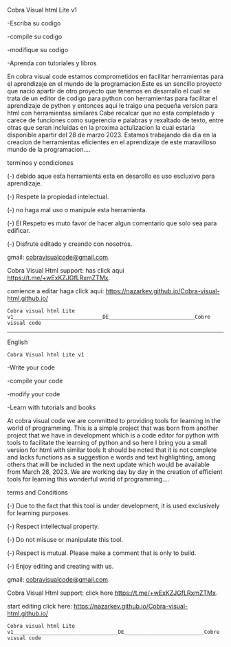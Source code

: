 Cobra Visual html Lite v1

-Escriba su codigo 

-compile su codigo 


-modifique su codigo

-Aprenda con tutoriales y libros



En cobra visual code estamos comprometidos en facilitar herramientas para el aprendizaje en el mundo de la programacion.Este es un sencillo proyecto que nacio 
apartir de otro proyecto que tenemos en desarrallo el cual se trata de un editor de codigo para python con herramientas para facilitar el aprendizaje de python 
y entonces aqui le traigo una pequeña version para html con herramientas similares Cabe recalcar que no esta completado y carece de funciones como sugerencia 
e palabras y rexaltado de texto, entre otras que seran incluidas en la proxima actulizacion la cual estaria disponible apartir del 28 de marzo 2023.
Estamos trabajando dia dia en la creacion de herramientas eficientes en el aprendizaje de este maravilloso mundo de la programacion....

terminos y condiciones

(-) debido aque esta herramienta esta en desarollo es uso escluxivo para aprendizaje.

(-) Respete la propiedad intelectual.

(-) no haga mal uso o manipule esta herramienta.

(-) El Respeto es muto favor de hacer algun comentario que solo sea para edificar.

(-) Disfrute editado y creando con nosotros.

gmail: cobravisualcode@gmail.com.

Cobra Visual Html support: has click aqui https://t.me/+wExKZJGfLRxmZTMx.

comience a editar haga click aqui: https://nazarkev.github.io/Cobra-visual-html.github.io/

    Cobra visual html Lite v1_____________________________DE____________________________Cobre visual code
    
_______________
English
    
    
    Cobra Visual html Lite v1

-Write your code

-compile your code


-modify your code

-Learn with tutorials and books



At cobra visual code we are committed to providing tools for learning in the world of programming. This is a simple project that was born
from another project that we have in development which is a code editor for python with tools to facilitate the learning of python
and so here I bring you a small version for html with similar tools It should be noted that it is not complete and lacks functions as a suggestion
e words and text highlighting, among others that will be included in the next update which would be available from March 28, 2023.
We are working day by day in the creation of efficient tools for learning this wonderful world of programming....

terms and Conditions

(-) Due to the fact that this tool is under development, it is used exclusively for learning purposes.

(-) Respect intellectual property.

(-) Do not misuse or manipulate this tool.

(-) Respect is mutual. Please make a comment that is only to build.

(-) Enjoy editing and creating with us.

gmail: cobravisualcode@gmail.com.

Cobra Visual Html support: click here https://t.me/+wExKZJGfLRxmZTMx.

start editing click here: https://nazarkev.github.io/Cobra-visual-html.github.io/

    Cobra visual html Lite v1__________________________________DE__________________________Cobre visual code
